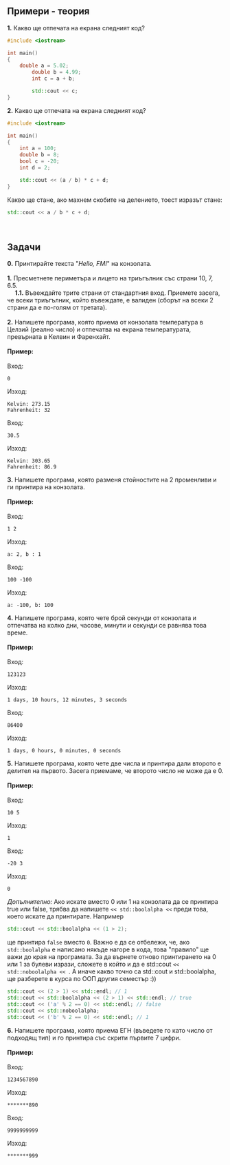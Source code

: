 ## Примери - теория
**1.** Какво ще отпечата на екрана следният код?
```c++
#include <iostream>

int main()
{
	double a = 5.02;
    	double b = 4.99;
    	int c = a + b;

    	std::cout << c;
}
```
**2.** Какво ще отпечата на екрана следният код?
```c++
#include <iostream>

int main()
{
	int a = 100;
	double b = 8;
	bool c = -20;
	int d = 2;

	std::cout << (a / b) * c + d;
}
```
Какво ще стане, ако махнем скобите на делението, тоест изразът стане:
```c++
std::cout << a / b * c + d;
```

</br>

## Задачи
**0.** Принтирайте текста "*Hello, FMI*" на конзолата.</br></br>
**1.** Пресметнете периметъра и лицето на триъгълник със страни 10, 7, 6.5.
</br>&emsp; **1.1.** Въвеждайте трите страни от стандартния вход. Приемете засега, че всеки триъгълник, който въвеждате, е валиден (сборът на всеки 2 страни да е по-голям от третата).
</br></br>
**2.** Напишете програма, която приема от конзолата температура в Целзий (реално число) и отпечатва на екрана температурата, превърната в Келвин и Фаренхайт.</br></br>
**Пример:** </br></br>
Вход:
```
0
```
Изход:
```
Kelvin: 273.15
Fahrenheit: 32
```
Вход:
```
30.5
```
Изход:
```
Kelvin: 303.65
Fahrenheit: 86.9
```
**3.** Напишете програма, която разменя стойностите на 2 променливи и ги принтира на конзолата.</br></br>
**Пример:** </br></br>
Вход:
```
1 2
```
Изход:
```
a: 2, b : 1
```
Вход:
```
100 -100
```
Изход:
```
a: -100, b: 100
```
**4.** Напишете програма, която чете брой секунди от конзолата и отпечатва на колко дни, часове, минути и секунди се равнява това време.</br></br>
**Пример:** </br></br>
Вход:
```
123123
```
Изход:
```
1 days, 10 hours, 12 minutes, 3 seconds
```
Вход:
```
86400
```
Изход:
```
1 days, 0 hours, 0 minutes, 0 seconds
```
**5.** Напишете програма, която чете две числа и принтира дали второто е делител на първото. Засега приемаме, че второто число не може да е 0.</br></br>
**Пример:** </br></br>
Вход:
```
10 5
```
Изход:
```
1
```
Вход:
```
-20 3
```
Изход:
```
0
```
*Допълнително:* Ако искате вместо 0 или 1 на конзолата да се принтира true или false, трябва да напишете ```<< std::boolalpha <<``` преди това, което искате да принтирате. Например
```c++
std::cout << std::boolalpha << (1 > 2);
```
ще принтира ```false``` вместо ```0```. Важно е да се отбележи, че, ако ```std::boolalpha``` е написано някъде нагоре в кода, това "правило" ще важи до края на програмата. За да върнете отново принтирането на 0 или 1 за булеви изрази, сложете в който и да е std::cout ```<< std::noboolalpha << ```. А иначе какво точно са std::cout и std::boolalpha, ще разберете в курса по ООП другия семестър :))
```c++
std::cout << (2 > 1) << std::endl; // 1
std::cout << std::boolalpha << (2 > 1) << std::endl; // true
std::cout << ('a' % 2 == 0) << std::endl; // false
std::cout << std::noboolalpha;
std::cout << ('b' % 2 == 0) << std::endl; // 1
```
**6.** Напишете програма, която приема ЕГН (въведете го като число от подходящ тип) и го принтира със скрити първите 7 цифри.</br></br>
**Пример:** </br></br>
Вход:
```
1234567890
```
Изход:
```
*******890
```
Вход:
```
9999999999
```
Изход:
```
*******999
```
